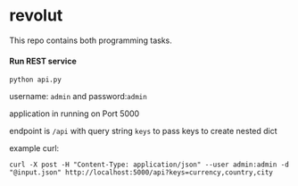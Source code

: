 # revolut

This repo contains both programming tasks.

#### Run REST service

`python api.py`

username: `admin` and password:`admin`

application in running on Port 5000

endpoint is `/api` with query string `keys` to pass keys to create nested dict

example curl: 

```curl -X post -H "Content-Type: application/json" --user admin:admin -d "@input.json" http://localhost:5000/api?keys=currency,country,city```
